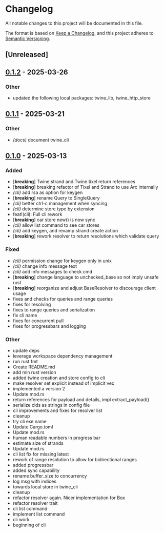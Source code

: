 # Changelog

All notable changes to this project will be documented in this file.

The format is based on [Keep a Changelog](https://keepachangelog.com/en/1.0.0/),
and this project adheres to [Semantic Versioning](https://semver.org/spec/v2.0.0.html).

## [Unreleased]

## [0.1.2](https://github.com/twine-protocol/twine-rs/compare/twine_cli-v0.1.1...twine_cli-v0.1.2) - 2025-03-26

### Other

- updated the following local packages: twine_lib, twine_http_store

## [0.1.1](https://github.com/twine-protocol/twine-rs/compare/twine_cli-v0.1.0...twine_cli-v0.1.1) - 2025-03-21

### Other

- *(docs)* document twine_cli

## [0.1.0](https://github.com/twine-protocol/twine-rs/releases/tag/twine_cli-v0.1.0) - 2025-03-13

### Added

- [**breaking**] Twine.strand and Twine.tixel return references
- [**breaking**] breaking refactor of Tixel and Strand to use Arc internally
- *(cli)* add rsa as option for keygen
- [**breaking**] rename Query to SingleQuery
- *(cli)* better ctrl-c management when syncing
- *(cli)* determine store type by extension
- feat!(cli): Full cli rework
- [**breaking**] car store new() is now sync
- *(cli)* allow list command to see car stores
- *(cli)* add keygen, and revamp strand create action
- [**breaking**] rework resolver to return resolutions which validate query

### Fixed

- *(cli)* permission change for keygen only in unix
- *(cli)* change info message text
- *(cli)* add info messages to check cmd
- [**breaking**] change language to unchecked_base so not imply unsafe rust
- [**breaking**] reorganize and adjust BaseResolver to discourage client usage
- fixes and checks for queries and range queries
- fixes for resolving
- fixes to range queries and serialization
- fix cli name
- fixes for concurrent pull
- fixes for progressbars and logging

### Other

- update deps
- leverage workspace dependency management
- run rust fmt
- Create README.md
- add min rust version
- added twine creation and store config to cli
- make resolver set explicit instead of implicit vec
- implemented a version 2
- Update mod.rs
- return references for payload and details, impl extract_payload()
- serialize cids as strings in config file
- cli improvements and fixes for resolver list
- cleanup
- try cli exe name
- Update Cargo.toml
- Update mod.rs
- human readable numbers in progress bar
- estimate size of strands
- Update mod.rs
- cli list fix for missing latest
- rework of range resolution to allow for bidirectional ranges
- added progressbar
- added sync capability
- rename buffer_size to concurrency
- log msg with indices
- towards local store in twine_cli
- cleanup
- refactor resolver again. Nicer implementation for Box<dyn BaseResolver>
- refactor resolver trait
- cli list command
- implement list command
- cli work
- beginning of cli
